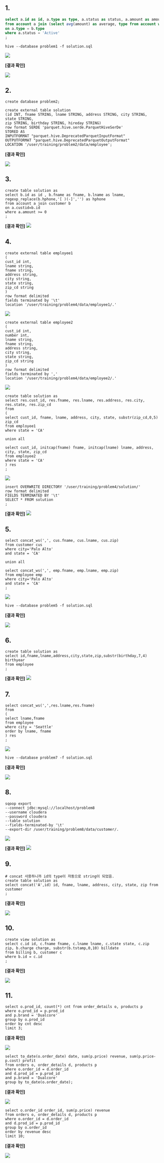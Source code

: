 ## 1.

```sql
select a.id as id, a.type as type, a.status as status, a.amount as amount, a.amount-b.average as difference
from account a join (select avg(amount) as average, type from account where status = 'Closed' group by type) b
on a.type = b.type
where a.status = 'Active'
;
```
~~~
hive --database problem1 -f solution.sql
~~~

![](/img/2-2.PNG)

**[결과 확인]**  

![](/img/2-3.PNG)


## 2.

```
create database problem2;

create external table solution
(id INT, fname STRING, lname STRING, address STRING, city STRING, state STRING,
zip STRING, birthday STRING, hireday STRING)
row format SERDE 'parquet.hive.serde.ParquetHiveSerDe'
STORED AS
INPUTFORMAT "parquet.hive.DeprecatedParquetInputFormat"
OUTPUTFORMAT "parquet.hive.DeprecatedParquetOutputFormat"
LOCATION '/user/training/problem2/data/employee';
```
**[결과 확인]**  

![](/img/2-5.PNG)

## 3.
```
create table solution as
select b.id as id , b.fname as fname, b.lname as lname, regexp_replace(b.hphone,'[ )(-]','') as hphone
from account a join customer b
on a.custid=b.id
where a.amount >= 0
;
```
**[결과 확인]**
![](/img/2-8.PNG)

## 4.
```
create external table employee1
(
cust_id int,
lname string,
fname string,
address string,
city string,
state string,
zip_cd string
)
row format delimited
fields terminated by '\t'
location '/user/training/problem4/data/employee1/.'
```
![](/img/2-11.PNG)
```
create external table employee2
(
cust_id int,
number int,
lname string,
fname string,
address string,
city string,
state string,
zip_cd string
)
row format delimited
fields terminated by ','
location '/user/training/problem4/data/employee2/.'
```
![](/img/2-12.PNG)

```
create table solution as
select res.cust_id, res.fname, res.lname, res.address, res.city, res.state, res.zip_cd
from
(
select cust_id, fname, lname, address, city, state, substr(zip_cd,0,5) zip_cd
from employee1
where state = 'CA'

union all

select cust_id, initcap(fname) fname, initcap(lname) lname, address, city, state, zip_cd
from employee2
where state = 'CA'
) res
;
```
![](/img/2-13.PNG)

```
insert OVERWRITE DIRECTORY '/user/training/problem4/solution/'
row format delimited
FIELDS TERMINATED BY '\t'
SELECT * FROM solution
;
```
**[결과 확인]**
![](/img/2-15.PNG)

## 5.

```
select concat_ws(',', cus.fname, cus.lname, cus.zip)
from customer cus
where city='Palo Alto'
and state = 'CA'

union all

select concat_ws(',', emp.fname, emp.lname, emp.zip)
from employee emp
where city='Palo Alto'
and state = 'CA'
;
```
![](/img/2-18.PNG)

```
hive --database problem5 -f solution.sql
```
**[결과 확인]**  

![](/img/2-20.PNG)


## 6.
```
create table solution as
select id,fname,lname,address,city,state,zip,substr(birthday,7,4) birthyear
from employee
;
```
**[결과 확인]**
![](/img/2-23.PNG)

## 7.
```
select concat_ws(',',res.lname,res.fname)
from
(
select lname,fname
from employee
where city = 'Seattle'
order by lname, fname
) res
;
```
![](/img/2-25.PNG)
```
hive --database problem7 -f solution.sql
```
**[결과 확인]**  

![](/img/2-27.PNG)

## 8.

```
sqoop export
--connect jdbc:mysql://localhost/problem8
--username cloudera
--password cloudera
--table solution
--fields-terminated-by '\t'
--export-dir /user/training/problem8/data/customer/.
```
![](/img/2-30.PNG)  

**[결과 확인]**
![](/img/2-31.PNG)

## 9.

```
# concat 사용하니까 id의 type이 자동으로 string이 되었음.
create table solution as
select concat('A',id) id, fname, lname, address, city, state, zip from customer
;
```

**[결과 확인]**  

![](/img/2-33.PNG)

## 10.

```
create view solution as
select c.id id, c.fname fname, c.lname lname, c.state state, c.zip zip, b.charge charge, substr(b.tstamp,0,10) billdate
from billing b, customer c
where b.id = c.id
;
```
**[결과 확인]** 

![](/img/2-36.PNG)


## 11.

```
select o.prod_id, count(*) cnt from order_details o, products p
where o.prod_id = p.prod_id
and p.brand = 'Dualcore'
group by o.prod_id
order by cnt desc
limit 3;
```
**[결과 확인]**  

![](/img/2-40.PNG)

```
select to_date(o.order_date) date, sum(p.price) revenue, sum(p.price-p.cost) profit
from orders o, order_details d, products p
where o.order_id = d.order_id
and d.prod_id = p.prod_id
and p.brand = 'Dualcore'
group by to_date(o.order_date);
```
**[결과 확인]**  

![](/img/2-41.PNG)

```
select o.order_id order_id, sum(p.price) revenue
from orders o, order_details d, products p
where o.order_id = d.order_id
and d.prod_id = p.prod_id
group by o.order_id
order by revenue desc
limit 10;
```
**[결과 확인]**  

![](/img/2-42.PNG)
